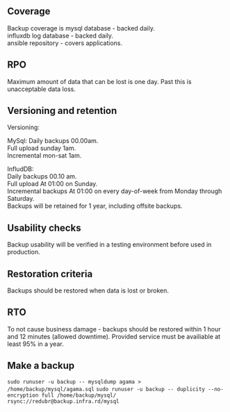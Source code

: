 ## Coverage
Backup coverage is mysql database - backed daily.  
influxdb log database - backed daily.  
ansible repository - covers applications.

## RPO
Maximum amount of data that can be lost is one day. Past this is unacceptable data loss.



## Versioning and retention

Versioning:  

MySql:
Daily backups 00.00am.  
Full upload sunday 1am.  
Incremental mon-sat 1am.  

InfludDB:  
Daily backups 00.10 am.  
Full upload At 01:00 on Sunday.  
Incremental backups At 01:00 on every day-of-week from Monday through Saturday.  
Backups will be retained for 1 year, including offsite backups. 

## Usability checks
Backup usability will be verified in a testing environment before used in production.

## Restoration criteria
Backups should be restored when data is lost or broken.

## RTO
To not cause business damage - backups should be restored within 1 hour and 12 minutes (allowed downtime). Provided service must be availiable at least 95% in a year. 

## Make a backup

`sudo runuser -u backup -- mysqldump agama > /home/backup/mysql/agama.sql`
`sudo runuser -u backup -- duplicity --no-encryption full /home/backup/mysql/ rsync://redubr@backup.infra.rd/mysql`
